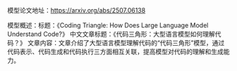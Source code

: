 模型论文地址：https://arxiv.org/abs/2507.06138

模型概述：标题：《Coding Triangle: How Does Large Language Model Understand Code?》
中文文章标题：《代码三角形：大型语言模型如何理解代码？》
文章内容：文章介绍了大型语言模型理解代码的“代码三角形”模型，通过代码表示、代码生成和代码执行三方面相互关联，提高模型对代码的理解和生成能力。
